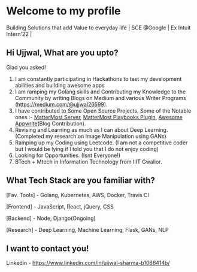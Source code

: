 # Welcome to my profile

Building Solutions that add Value to everyday life | SCE @Google | Ex Intuit Intern'22 | 

## Hi Ujjwal, What are you upto?
Glad you asked!
1. I am constantly participating in Hackathons to test my development abilities and building awesome apps
2. I am ramping my Golang skills and Contributing my Knowledge to the Community by writing Blogs on Medium and various Writer Programs (https://medium.com/@ujjwal26599).
3. I have contributed to Some Open Source Projects. Some of the Notable ones :- [MatterMost Server](https://github.com/mattermost/mattermost-server/pulls?q=is%3Apr+author%3Ashadowshot-x), [MatterMost Playbooks Plugin](https://github.com/mattermost/mattermost-plugin-playbooks/pulls?q=is%3Apr+author%3Ashadowshot-x+), [Awesome Appwrite](https://github.com/appwrite/awesome-appwrite/pull/97)(Blog Contribution).
4. Revising and Learning as much as I can about Deep Learning.(Completed my research on Image Manipulation using GANs)
5. Ramping up my Coding using Leetcode. (I am not a competitive coder but I would be lying if I told you that I do not enjoy coding)
6. Looking for Opportunities. (Isnt Everyone!)
7. BTech + Mtech in Information Technology from IIIT Gwalior.

## What Tech Stack are you familiar with?

[Fav. Tools] - Golang, Kubernetes, AWS, Docker, Travis CI

[Frontend] - JavaScript, React, jQuery, CSS

[Backend] - Node, Django(Ongoing)

[Research] - Deep Learning, Machine Learning, Flask, GANs, NLP

## I want to contact you!

Linkedin - https://www.linkedin.com/in/ujjwal-sharma-b1066414b/
